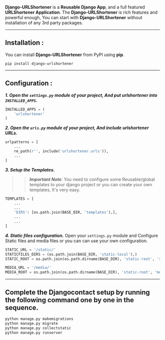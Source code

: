 **Django-URLShortener** is a **Reusable Django App**, and a full featured **URLShortener Application**. The **Django-URLShortener** is rich features and powerful enough, You can start with **Django-URLShortener** without installation of any 3rd party packages.
___


## Installation :
You can install **Django-URLShortener** from PyPI using **pip**.

``` pip install django-urlshortener ```
___


## Configuration :
***1. Open the ```settings.py``` module of your project, And put urlshortener into ```INSTALLED_APPS```.***  
```python
INSTALLED_APPS = (
    'urlshortener'
)
```

***2. Open the ```urls.py``` module of your project, And include urlshortener URLs.***  
```python
urlpatterns = [
    ...
    re_path(r'', include('urlshortener.urls')),
    ...
]
```

***3. Setup the Templates.***
>> ***Important Note***: You need to configure some Reusable/global templates to your django project or you can create your own templates, It's very easy.  
```python
TEMPLATES = [
    ...
    ...
    'DIRS': [os.path.join(BASE_DIR, 'templates'),],
    ...
    ...
]
```

***4. Static files configuration.***
Open your ```settings.py``` module and Configure Static files and media files or you can can use your own configuration.  
```python
STATIC_URL = '/static/'
STATICFILES_DIRS = (os.path.join(BASE_DIR, 'static-local'),)
STATIC_ROOT = os.path.join(os.path.dirname(BASE_DIR), 'static-root', 'static')

MEDIA_URL = '/media/'
MEDIA_ROOT = os.path.join(os.path.dirname(BASE_DIR), 'static-root', 'media')
```
___


## Complete the Djangocontact setup by running the following command one by one in the sequence.  
```python
python manage.py makemigrations
python manage.py migrate
python manage.py collectstatic
python manage.py runserver
```